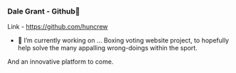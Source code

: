 ### Dale Grant - Github👋

Link - https://github.com/huncrew

- 🔭 I’m currently working on ...
Boxing voting website project, to hopefully help solve the many appalling wrong-doings within the sport.

And an innovative platform to come.
